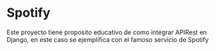 # Spotify
Este proyecto tiene proposito educativo de como integrar APIRest en Django, en este caso se ejemplifica con el famoso servicio de Spotify
